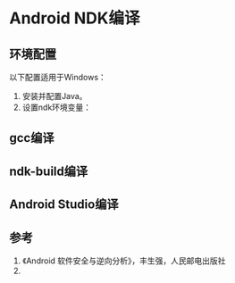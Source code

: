 # Android NDK编译


## 环境配置
以下配置适用于Windows：

1. 安装并配置Java。
2. 设置ndk环境变量：


## gcc编译


## ndk-build编译


## Android Studio编译


## 参考
1. 《Android 软件安全与逆向分析》，丰生强，人民邮电出版社
2. 